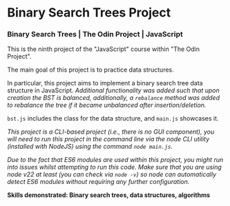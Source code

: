 # Binary Search Trees Project

### Binary Search Trees | The Odin Project | JavaScript

This is the ninth project of the "JavaScript" course within "The Odin Project".

The main goal of this project is to practice data structures.

In particular, this project aims to implement a binary search tree data structure in JavaScript.
*Additional functionality was added such that upon creation the BST is balanced, additionally, a `rebalance` method was added to rebalance the tree if it became unbalanced after insertion/deletion.*

`bst.js` includes the class for the data structure, and `main.js` showcases it.

*This project is a CLI-based project (i.e., there is no GUI component), you will need to run this project in the command line via the node CLI utility (installed with NodeJS) using the command `node main.js`.*

*Due to the fact that ES6 modules are used within this project, you might run into issues whilst attempting to run this code. Make sure that you are using node v22 at least (you can check via `node -v`) so node can automatically detect ES6 modules without requiring any further configuration.*

**Skills demonstrated: Binary search trees, data structures, algorithms**